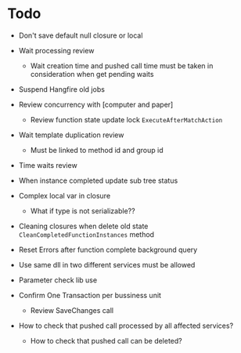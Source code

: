 ﻿# Todo
* Don't save default null closure or local

* Wait processing review
	* Wait creation time and pushed call time must be taken in consideration when get pending waits
* Suspend Hangfire old jobs

* Review concurrency with [computer and paper]
	* Review function state update lock `ExecuteAfterMatchAction`

* Wait template duplication review
	* Must be linked to method id and group id
* Time waits review
* When instance completed update sub tree status
* Complex local var in closure
	* What if type is not serializable??

* Cleaning closures when delete old state `CleanCompletedFunctionInstances` method
* Reset Errors after function complete background query

* Use same dll in two different services must be allowed

* Parameter check lib use
* Confirm One Transaction per bussiness unit
	* Review SaveChanges call

* How to check that pushed call processed by all affected services?
	* How to check that pushed call can be deleted?